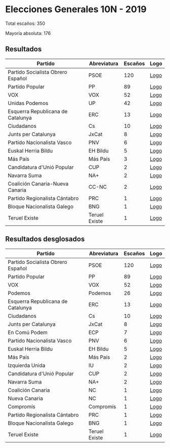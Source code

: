 # Elecciones Generales 10N - 2019

Total escaños: 350

Mayoría absoluta: 176

## Resultados

| Partido | Abreviatura | Escaños | Logo |
| - | - | - | - |
| Partido Socialista Obrero Español | PSOE | 120 | [Logo]()
| Partido Popular | PP | 89 | [Logo]()
| VOX | VOX | 52 | [Logo]()
| Unidas Podemos | UP | 42 | [Logo]()
| Esquerra Republicana de Catalunya | ERC | 13 | [Logo]()
| Ciudadanos | Cs | 10 | [Logo]()
| Junts per Catalunya | JxCat | 8 | [Logo]()
| Partido Nacionalista Vasco | PNV | 6 | [Logo]()
| Euskal Herria Bildu | EH Bildu |  5 | [Logo]()
| Más País | Más País | 3 | [Logo]()
| Candidatura d'Unió Popular | CUP | 2 | [Logo]()
| Navarra Suma | NA+ | 2 | [Logo]()
| Coalición Canaria-Nueva Canaria | CC-NC | 2 | [Logo]()
| Partido Regionalista Cántabro | PRC | 1 | [Logo]()
| Bloque Nacionalista Galego | BNG | 1 | [Logo]()
| Teruel Existe | Teruel Existe | 1 | [Logo]()

## Resultados desglosados

| Partido | Abreviatura | Escaños | Logo |
| - | - | - | - |
| Partido Socialista Obrero Español | PSOE | 120 | [Logo]()
| Partido Popular | PP | 89 | [Logo]()
| VOX | VOX | 52 | [Logo]()
| Podemos | Podemos | 26 | [Logo]()
| Esquerra Republicana de Catalunya | ERC | 13 | [Logo]()
| Ciudadanos | Cs | 10 | [Logo]()
| Junts per Catalunya | JxCat | 8 | [Logo]()
| En Comú Podem | ECP | 7 | [Logo]()
| Partido Nacionalista Vasco | PNV | 6 | [Logo]()
| Euskal Herria Bildu | EH Bildu |  5 | [Logo]()
| Más País | Más País | 2 | [Logo]()
| Izquierda Unida | IU | 2 | [Logo]()
| Candidatura d'Unió Popular | CUP | 2 | [Logo]()
| Navarra Suma | NA+ | 2 | [Logo]()
| Coalición Canaria | NC | 1 | [Logo]()
| Nueva Canaria | NC | 1 | [Logo]()
| Compromís | Compromís | 1 | [Logo]()
| Partido Regionalista Cántabro | PRC | 1 | [Logo]()
| Bloque Nacionalista Galego | BNG | 1 | [Logo]()
| Teruel Existe | Teruel Existe | 1 |[Logo]()

